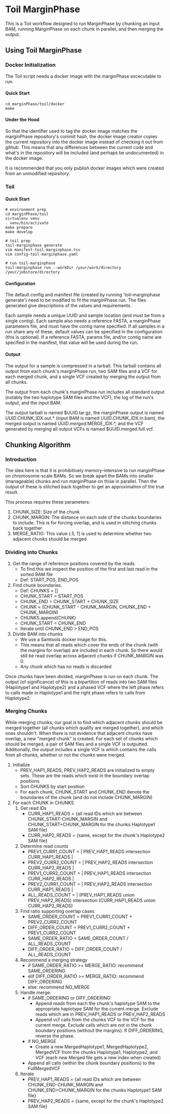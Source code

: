 # Toil MarginPhase #

This is a Toil workflow designed to run MarginPhase by chunking an input BAM, running MarginPhase on each chunk in parallel, and then merging the output.

## Using Toil MarginPhase ##

### Docker Initialization ###

The Toil script needs a docker image with the marginPhase excecutable to run.

#### Quick Start ####

```
cd marginPhase/toil/docker
make
```

#### Under the Hood ####
So that the identifier used to tag the docker image matches the marginPhase repository's commit hash, the docker image creator copies the current repository into the docker image instead of checking it out from github.  This means that any differences between the current code and what's in the repository will be included (and perhaps be undocumented) in the docker image.

It is recommended that you only publish docker images which were created from an unmodified repository.

### Toil ###

#### Quick Start ####

```
# environment prep
cd marginPhase/toil
virtualenv venv
. venv/bin/activate
make prepare
make develop

# toil prep
toil-marginphase generate
vim manifest-toil-marginphase.tsv
vim config-toil-marginphase.yaml

# run toil-marginphase
toil-marginphase run --workDir /your/work/directory /your/jobstore/directory
```

#### Configuration ###

The default config and manifest file (created by running 'toil-marginphase generate') need to be modified to fit the marginPhase run.  The files generated give descriptions of the values and requirements.

Each sample needs a unique UUID and sample location (and must be from a single contig).  Each sample also needs a reference FASTA, a marginPhase parameters file, and must have the contig name specified.  If all samples in a run share any of these, default values can be specified in the configuration (this is optional).  If a reference FASTA, params file, and/or contig name are specified in the manifest, that value will be used during the run.

#### Output ####

The output for a sample is compressed in a tarball.  This tarball contains all output from each chunk's marginPhase run, two SAM files and a VCF for each merged chunk, and a single VCF created by merging the output from all chunks.

The output from each chunk's marginPhase run includes all standard output (notably the two haplotype SAM files and the VCF), the log of the run's output, and the input BAM.

The output tarball is named $UUID.tar.gz, the marginPhase output is named $UUID.$CHUNK_IDX.out.* (input BAM is named $UUID.$CHUNK_IDX.in.bam), the merged output is named $UUID.merged.$MERGE_IDX.*, and the VCF generated by merging all output VCFs is named $UUID.merged.full.vcf.

## Chunking Algorithm ##

### Introduction ###

The idea here is that it is prohibitively memory-intensive to run marginPhase on chromosome-scale BAMs.  So we break apart the BAMs into smaller (manageable) chunks and run marginPhase on thise in parallel.  Then the output of these is stitched back together to get an approximation of the true result.

This process requires these parameters:
1. CHUNK_SIZE: Size of the chunk
1. CHUNK_MARGIN: The distance on each side of the chunks boundaries to include. This is for forcing overlap, and is used in stitching chunks back together
1. MERGE_RATIO: This value (.5, 1] is used to determine whether two adjacent chunks should be merged

### Dividing into Chunks ###

1. Get the range of reference positions covered by the reads.
    * To find this we inspect the position of the first and last read in the sorted BAM file
    * Def: START_POS, END_POS
1. Find chunk boundaries.
    * Def: CHUNKS = []
    * CHUNK_START = START_POS
    * CHUNK_END = CHUNK_START + CHUNK_SIZE
    * CHUNK = (CHUNK_START - CHUNK_MARGIN, CHUNK_END + CHUNK_MARGIN)
    * CHUNKS.append(CHUNK)
    * CHUNK_START = CHUNK_END
    * Iterate until CHUNK_END > END_POS
1. Divide BAM into chunks
    * We use a Samtools docker image for this.
    * This means that all reads which cover the ends of the chunk (with the margins for overlap) are included in each chunk.  So there would still be read overlap across adjacent chunks if CHUNK_MARGIN was 0.
    * Any chunk which has no reads is discarded

Once chunks have been divided, marginPhase is run on each chunk.  The output (of significance) of this is a bipartition of reads into two SAM files (Haplotype1 and Haplotype2) and a phased VCF where the left phase refers to calls made in Haplotype1 and the right phase refers to calls from Haplotype2.

### Merging Chunks ###

While merging chunks, our goal is to find which adjacent chunks should be merged together (all chunks which qualify are merged together), and which ones shouldn't.  When there is not evidence that adjacent chunks have overlap, a new "merged chunk" is created.  For each set of chunks which should be merged, a pair of SAM files and a single VCF is outputted.  Additionally, the output includes a single VCF is which contains the calls from all chunks, whether or not the chunks were merged.

1. Initialize
    * PREV_HAP1_READS, PREV_HAP2_READS are initialized to empty sets.  These are the reads which exist in the boundary overlap positions
    * Sort CHUNKS by start position
    * For each chunk, CHUNK_START and CHUNK_END denote the boundaries of the chunk (and do not include CHUNK_MARGIN)
1. For each CHUNK in CHUNKS
    1. Get read IDs
        * CURR_HAP1_READS = {all read IDs which are between CHUNK_START-CHUNK_MARGIN and CHUNK_START+CHUNK_MARGIN for the chunks Haplotype1 SAM file}
        * CURR_HAP2_READS = {same, except for the chunk's Haplotype2 SAM file}
    1. Determine read counts
        * PREV1_CURR1_COUNT = | PREV_HAP1_READS intersection CURR_HAP1_READS |
        * PREV2_CURR2_COUNT = | PREV_HAP2_READS intersection CURR_HAP2_READS |
        * PREV1_CURR2_COUNT = | PREV_HAP1_READS intersection CURR_HAP2_READS |
        * PREV2_CURR1_COUNT = | PREV_HAP2_READS intersection CURR_HAP1_READS |
        * ALL_READS_COUNT = | (PREV_HAP1_READS union PREV_HAP2_READS) intersection (CURR_HAP1_READS union CURR_HAP2_READS)
    1. Find ratio supporting overlap cases
        * SAME_ORDER_COUNT = PREV1_CURR1_COUNT + PREV2_CURR2_COUNT
        * DIFF_ORDER_COUNT = PREV1_CURR2_COUNT + PREV1_CURR2_COUNT
        * SAME_ORDER_RATIO = SAME_ORDER_COUNT / ALL_READS_COUNT
        * DIFF_ORDER_RATIO = DIFF_ORDER_COUNT / ALL_READS_COUNT
    1. Recommend a merging strategy
        * if SAME_ORDER_RATIO >= MERGE_RATIO: recommend SAME_ORDERING
        * elif DIFF_ORDER_RATIO >= MERGE_RATIO: recommend DIFF_ORDERING
        * else: recommend NO_MERGE
    1. Handle merge:
        * if SAME_ORDERING or DIFF_ORDERING:
            * Append reads from each the chunk's haplotype SAM to the appropriate haplotype SAM for the current merge. Exclude reads which are in PREV_HAP1_READS or PREV_HAP2_READS
            * Append vcf calls from the chunks VCF to the VCF for the current merge.  Exclude calls which are not in the chunk boundary positions (without the margins).  If DIFF_ORDERING, reverse the phase.
        * if NO_MERGE
            * Create a new MergedHaplotype1, MergedHaplotype2, MergedVCF from the chunks Haplotype1, Haplotype2, and VCF (each new Merged file gets a new index when created)
        * Append all calls (within the chunk boundary positions) to the FullMergedVCF
    1. Iterate
        * PREV_HAP1_READS = {all read IDs which are between CHUNK_END-CHUNK_MARGIN and CHUNK_END+CHUNK_MARGIN for the chunks Haplotype1 SAM file}
        * PREV_HAP2_READS = {same, except for the chunk's Haplotype2 SAM file}

